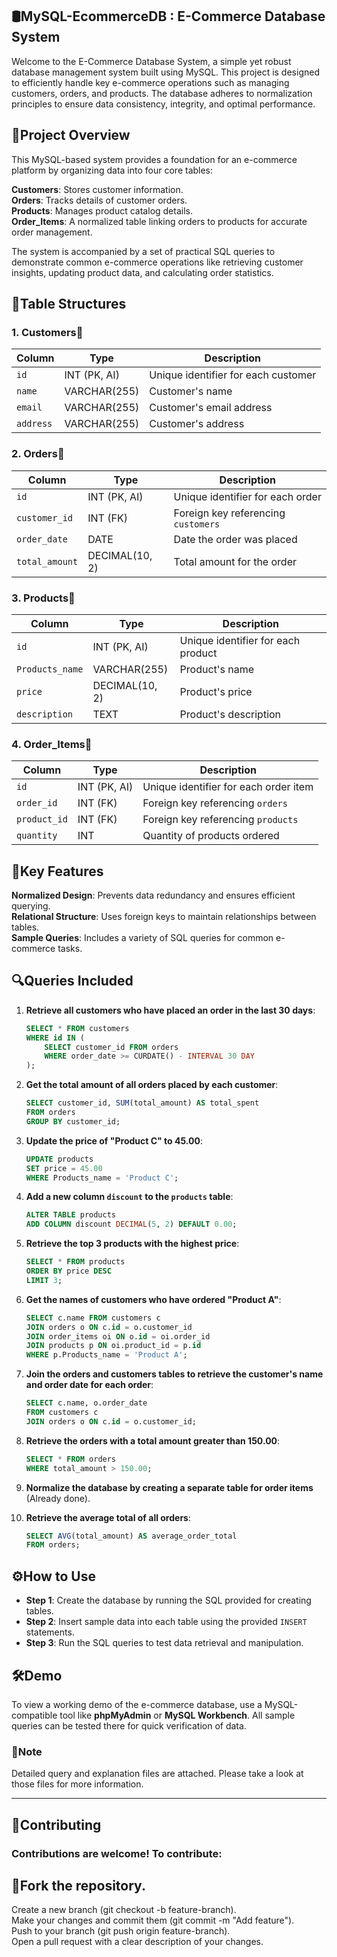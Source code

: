 ## 🛢MySQL-EcommerceDB : E-Commerce Database System

Welcome to the E-Commerce Database System, a simple yet robust database management system built using MySQL. This project is designed to efficiently handle key e-commerce operations such as managing customers, orders, and products. The database adheres to normalization principles to ensure data consistency, integrity, and optimal performance.

## 🚀Project Overview
This MySQL-based system provides a foundation for an e-commerce platform by organizing data into four core tables:

**Customers**: Stores customer information. <br>
**Orders**: Tracks details of customer orders.<br>
**Products**: Manages product catalog details.<br>
**Order_Items**: A normalized table linking orders to products for accurate order management.<br>

The system is accompanied by a set of practical SQL queries to demonstrate common e-commerce operations like retrieving customer insights, updating product data, and calculating order statistics.

## 📅Table Structures

### 1. Customers📅
| Column      | Type          | Description                         |
|-------------|---------------|-------------------------------------|
| `id`        | INT (PK, AI)  | Unique identifier for each customer |
| `name`      | VARCHAR(255)  | Customer's name                     |
| `email`     | VARCHAR(255)  | Customer's email address            |
| `address`   | VARCHAR(255)  | Customer's address                  |

### 2. Orders📅
| Column        | Type          | Description                         |
|---------------|---------------|-------------------------------------|
| `id`          | INT (PK, AI)  | Unique identifier for each order    |
| `customer_id` | INT (FK)      | Foreign key referencing `customers` |
| `order_date`  | DATE          | Date the order was placed           |
| `total_amount`| DECIMAL(10, 2)| Total amount for the order          |

### 3. Products📅
| Column           | Type          | Description                        |
|------------------|---------------|------------------------------------|
| `id`             | INT (PK, AI)  | Unique identifier for each product |
| `Products_name`  | VARCHAR(255)  | Product's name                     |
| `price`          | DECIMAL(10, 2)| Product's price                    |
| `description`    | TEXT          | Product's description              |

### 4. Order_Items📅
| Column        | Type          | Description                           |
|---------------|---------------|---------------------------------------|
| `id`          | INT (PK, AI)  | Unique identifier for each order item |
| `order_id`    | INT (FK)      | Foreign key referencing `orders`      |
| `product_id`  | INT (FK)      | Foreign key referencing `products`    |
| `quantity`    | INT           | Quantity of products ordered          |

## 🎯Key Features
**Normalized Design**: Prevents data redundancy and ensures efficient querying.<br>
**Relational Structure**: Uses foreign keys to maintain relationships between tables.<br>
**Sample Queries**: Includes a variety of SQL queries for common e-commerce tasks.<br>

## 🔍Queries Included

1. **Retrieve all customers who have placed an order in the last 30 days**:
    ```sql
    SELECT * FROM customers 
    WHERE id IN (
        SELECT customer_id FROM orders 
        WHERE order_date >= CURDATE() - INTERVAL 30 DAY
    );
    ```

2. **Get the total amount of all orders placed by each customer**:
    ```sql
    SELECT customer_id, SUM(total_amount) AS total_spent 
    FROM orders 
    GROUP BY customer_id;
    ```

3. **Update the price of "Product C" to 45.00**:
    ```sql
    UPDATE products 
    SET price = 45.00 
    WHERE Products_name = 'Product C';
    ```

4. **Add a new column `discount` to the `products` table**:
    ```sql
    ALTER TABLE products 
    ADD COLUMN discount DECIMAL(5, 2) DEFAULT 0.00;
    ```

5. **Retrieve the top 3 products with the highest price**:
    ```sql
    SELECT * FROM products 
    ORDER BY price DESC 
    LIMIT 3;
    ```

6. **Get the names of customers who have ordered "Product A"**:
    ```sql
    SELECT c.name FROM customers c
    JOIN orders o ON c.id = o.customer_id
    JOIN order_items oi ON o.id = oi.order_id
    JOIN products p ON oi.product_id = p.id
    WHERE p.Products_name = 'Product A';
    ```

7. **Join the orders and customers tables to retrieve the customer's name and order date for each order**:
    ```sql
    SELECT c.name, o.order_date 
    FROM customers c 
    JOIN orders o ON c.id = o.customer_id;
    ```

8. **Retrieve the orders with a total amount greater than 150.00**:
    ```sql
    SELECT * FROM orders 
    WHERE total_amount > 150.00;
    ```

9. **Normalize the database by creating a separate table for order items** (Already done).

10. **Retrieve the average total of all orders**:
    ```sql
    SELECT AVG(total_amount) AS average_order_total 
    FROM orders;
    ```

## ⚙️How to Use

- **Step 1**: Create the database by running the SQL provided for creating tables.
- **Step 2**: Insert sample data into each table using the provided `INSERT` statements.
- **Step 3**: Run the SQL queries to test data retrieval and manipulation.

## 🛠️Demo

To view a working demo of the e-commerce database, use a MySQL-compatible tool like **phpMyAdmin** or **MySQL Workbench**. All sample queries can be tested there for quick verification of data.

### 💬Note
Detailed query and explanation files are attached. Please take a look at those files for more information.

---
## 📝Contributing
### Contributions are welcome! To contribute:

## 🔗Fork the repository.
Create a new branch (git checkout -b feature-branch).<br>
Make your changes and commit them (git commit -m "Add feature").<br>
Push to your branch (git push origin feature-branch).<br>
Open a pull request with a clear description of your changes.<br>
